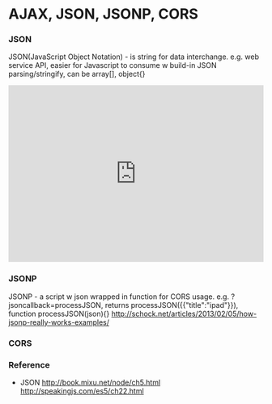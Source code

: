 # AJAX, JSON, JSONP, CORS

### JSON
JSON(JavaScript Object Notation) - is string for data interchange. e.g. web service API, easier for Javascript to consume w build-in JSON parsing/stringify, can be array[], object{}

<iframe width="100%" height="350" src="http://jsbin.com/movibe/latest/embed?js" allowfullscreen="allowfullscreen" frameborder="0"></iframe>

### JSONP
JSONP - a script w json wrapped in function for CORS usage. e.g. ?jsoncallback=processJSON, returns processJSON({{"title":"ipad"}}), function processJSON(json){} 
 http://schock.net/articles/2013/02/05/how-jsonp-really-works-examples/

### CORS

### Reference
- JSON  http://book.mixu.net/node/ch5.html http://speakingjs.com/es5/ch22.html
